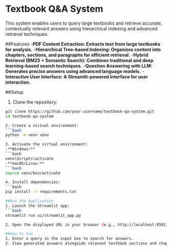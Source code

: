 # Textbook Q&A System

This system enables users to query large textbooks and retrieve accurate, contextually relevant answers using hierarchical indexing and advanced retrieval techniques.

##Features
-**PDF Content Extraction: Extracts text from large textbooks for analysis.**
-**Hierarchical Tree-based Indexing: Organizes content into chapters, sections, and paragraphs for efficient retrieval.**
-**Hybrid Retrieval (BM25 + Semantic Search): Combines traditional and deep learning-based search techniques.**
-**Question Answering with LLM: Generates precise answers using advanced language models.**
-**Interactive User Interface: A Streamlit-powered interface for user interaction.**

##Setup
1. Clone the repository:
```bash
git clone https://github.com/your-username/textbook-qa-system.git
cd textbook-qa-system

2. Create a virtual environment:
```bash
python -m venv venv

3. Activate the virtual environment:
-**Windows:**
```bash
venv\Scripts\activate
-**macOS/Linux:**
```bash
source venv/bin/activate

4. Install dependencies:
```bash
pip install -r requirements.txt

##Run the Application
1. Launch the Streamlit app:
```bash
streamlit run ui/streamlit_app.py

2. Open the displayed URL in your browser (e.g., http://localhost:8501).

##How to Use
1. Enter a query in the input box to search for answers.
2. View generated answers alongside relevant textbook sections and chapters.



